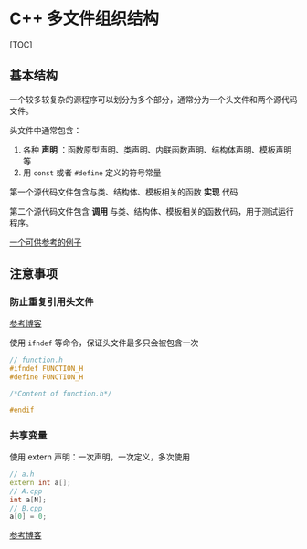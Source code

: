 # C++ 多文件组织结构

[TOC]

## 基本结构

一个较多较复杂的源程序可以划分为多个部分，通常分为一个头文件和两个源代码文件。

头文件中通常包含：

1. 各种 **声明** ：函数原型声明、类声明、内联函数声明、结构体声明、模板声明等
2. 用 `const` 或者 `#define` 定义的符号常量

第一个源代码文件包含与类、结构体、模板相关的函数 **实现** 代码

第二个源代码文件包含 **调用** 与类、结构体、模板相关的函数代码，用于测试运行程序。

[一个可供参考的例子](https://blog.csdn.net/Mark7758/article/details/109501965)

## 注意事项

### 防止重复引用头文件

[参考博客](https://blog.csdn.net/Lyncai/article/details/114698722)

使用 `ifndef` 等命令，保证头文件最多只会被包含一次

```cpp
// function.h
#ifndef FUNCTION_H
#define FUNCTION_H

/*Content of function.h*/

#endif
```

### 共享变量

使用 extern 声明：一次声明，一次定义，多次使用

```cpp
// a.h
extern int a[];
// A.cpp
int a[N];
// B.cpp
a[0] = 0;
```

[参考博客](https://blog.csdn.net/qq_27942333/article/details/84719737)
